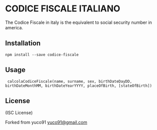# CODICE FISCALE ITALIANO

The Codice Fiscale in italy is the equivalent to social security number in america. 

## Installation

    npm install --save codice-fiscale

## Usage

```
 calcolaCodiceFiscale(name, surname, sex, birthDateDayDD, birthDateMonthMM, birthDateYearYYYY, placeOfBirth, [stateOfBirth])
```

## License


(ISC License)

Forked from yuco91 <yuco91@gmail.com>
